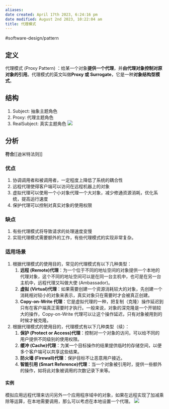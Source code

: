 ```yaml
---
aliases: 
date created: April 17th 2023, 6:24:16 pm
date modified: August 2nd 2023, 10:22:04 am
title: 代理模式
---
```

#software-design/pattern 

## 定义
代理模式 (Proxy Pattern) ：给某一个对象**提供一个代理**，并**由代理对象控制对原对象的引用**。代理模式的英文叫做**Proxy 或 Surrogate**，它是一种**对象结构型模式**。

## 结构
1. Subject: 抽象主题角色
2. Proxy: 代理主题角色
3. RealSubject: 真实主题角色
![](https://spricoder.oss-cn-shanghai.aliyuncs.com/2021-Software-System-Design/img/lec09/17.png)

## 分析
**符合**[[迪米特法则]]

### 优点
1. 协调调用者和被调用者，一定程度上降低了系统的耦合性
2. 远程代理使得客户端可以访问在远程机器上的对象
3. 虚拟代理可以使用一个小对象代理一个大对象，减少修通资源消耗，优化系统，提高运行速度
4. 保护代理可以控制对真实对象的使用权限

### 缺点
1. 有些代理模式将导致请求的处理速度变慢
2. 实现代理模式需要额外的工作，有些代理模式的实现非常复杂。

### 适用场景
1. 根据代理模式的使用目的，常见的代理模式有以下几种类型：
   1. **远程 (Remote)代理**：为一个位于不同的地址空间的对象提供一个本地的代理对象，这个不同的地址空间可以是在同一台主机中，也可是在另一台主机中，远程代理又叫做大使 (Ambassador)。
   2. **虚拟 (Virtual)代理**：如果需要创建一个资源消耗较大的对象，先创建一个消耗相对较小的对象来表示，真实对象只在需要时才会被真正创建。
   3. **Copy-on-Write 代理**：它是虚拟代理的一种，把复制（克隆）操作延迟到只有在客户端真正需要时才执行。一般来说，对象的深克隆是一个开销较大的操作，Copy-on-Write 代理可以让这个操作延迟，只有对象被用到的时候才被克隆。
2. 根据代理模式的使用目的，代理模式有以下几种类型（续）：
   1. **保护 (Protect or Access)代理**：控制对一个对象的访问，可以给不同的用户提供不同级别的使用权限。
   2. **缓冲 (Cache)代理**：为某一个目标操作的结果提供临时的存储空间，以便多个客户端可以共享这些结果。
   3. **防火墙 (Firewall)代理**：保护目标不让恶意用户接近。
   4. **智能引用 (Smart Reference)代理**：当一个对象被引用时，提供一些额外的操作，如将此对象被调用的次数记录下来等。

#### 实例
模拟应用远程代理来访问另外一个应用程序域中的对象，如果在远程实现了加减乘除等运算，在本地需要调用，那么可以考虑在本地设置一个代理。
![](https://spricoder.oss-cn-shanghai.aliyuncs.com/2021-Software-System-Design/img/lec09/19.png)